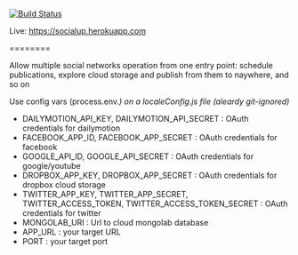 [![Build Status](https://semaphoreci.com/api/v1/projects/83543cfd-965b-404c-97e5-f33d9d79c284/557613/badge.svg)](https://semaphoreci.com/drhelmut/socialup)

Live: https://socialup.herokuapp.com

========

Allow multiple social networks operation from one entry point: schedule publications, explore cloud storage and publish from them to naywhere, and so on

Use config vars (process.env.<VAR>) on a localeConfig.js file *(aleardy git-ignored)*

- DAILYMOTION_API_KEY, DAILYMOTION_API_SECRET : OAuth credentials for dailymotion
- FACEBOOK_APP_ID, FACEBOOK_APP_SECRET : OAuth credentials for facebook
- GOOGLE_API_ID, GOOGLE_API_SECRET : OAuth credentials for google/youtube
- DROPBOX_APP_KEY, DROPBOX_APP_SECRET : OAuth credentials for dropbox cloud storage
- TWITTER_APP_KEY, TWITTER_APP_SECRET, TWITTER_ACCESS_TOKEN, TWITTER_ACCESS_TOKEN_SECRET : OAuth credentials for twitter
- MONGOLAB_URI : Url to cloud mongolab database
- APP_URL : your target URL
- PORT : your target port
